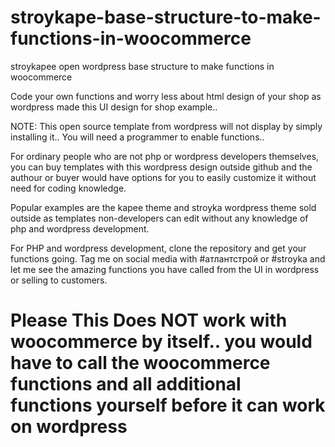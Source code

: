 # stroykape-base-structure-to-make-functions-in-woocommerce
stroykapee open wordpress base structure to make functions in woocommerce


Code your own functions and worry less about html design of your shop as wordpress made this UI design for shop example..

NOTE:
This open source template from wordpress will not display by simply installing it.. You will need a programmer to enable functions..



For ordinary people who are not php or wordpress developers themselves, you can buy templates with this wordpress design outside github and the authour or buyer would have options for you to easily customize it without need for coding knowledge.


Popular examples are the kapee theme and stroyka wordpress theme sold outside as templates non-developers can edit without any knowledge of php and wordpress development.    

For PHP and wordpress development, clone the repository and get your functions going. Tag me on social media with #атлантстрой or #stroyka and let me see the amazing functions you have called from the UI in wordpress or selling to customers.

# Please This Does NOT work with woocommerce by itself.. you would have to call the woocommerce functions and all additional functions yourself before it can work on wordpress
